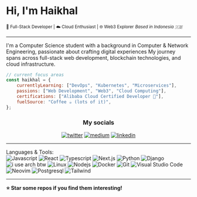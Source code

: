 
<div>

# Hi, I'm Haikhal

<sup>🚀 Full-Stack Developer | ☁️ Cloud Enthusiast | 🌐 Web3 Explorer</sup>
_<sup>Based in Indonesia 🇮🇩_</sup>
___
I'm a Computer Science student with a background in Computer & Network Engineering, passionate about crafting digital experiences My journey spans across full-stack web development, blockchain technologies, and cloud infrastructure.

```javascript
// current focus areas
const haikhal = {
    currentlyLearning: ["DevOps", "Kubernetes", "Microservices"],
    passions: ["Web Development", "Web3", "Cloud Computing"],
    certifications: ["Alibaba Cloud Certified Developer 📜"],
    fuelSource: "Coffee ☕ (lots of it)",
};
```

<h3 align="center">My socials</h3> <p align="center"> <a href="https://twitter.com/kal_xyz"><img src="https://img.shields.io/badge/x-twitter?style=for-the-badge&logo=x&color=black" alt="twitter"/></a> <a href="https://medium.com/@haikhalroy"><img src="https://img.shields.io/badge/medium-medium?style=for-the-badge&logo=medium&color=black" alt="medium"/></a> <a href="https://www.linkedin.com/in/haikhal-roywendra-369b5826a//"><img src="https://img.shields.io/badge/linkedin-linkedin?style=for-the-badge&logo=linkedin&color=black" alt="linkedin"/></a> </p>

___

Languages & Tools: <br/> 
![Javascript](https://img.shields.io/badge/javascript-js?style=for-the-badge&logo=javascript&color=black) ![React](https://img.shields.io/badge/react-react?style=for-the-badge&logo=react&color=black) ![Typescript](https://img.shields.io/badge/typescript-ts?style=for-the-badge&logo=typescript&color=black) ![Next.js](https://img.shields.io/badge/next-next?style=for-the-badge&logo=nextdotjs&color=black) ![Python](https://img.shields.io/badge/python-py?style=for-the-badge&logo=python&color=black) ![Django](https://img.shields.io/badge/django-dj?style=for-the-badge&logo=django&color=black) ![i use arch btw](https://img.shields.io/badge/arch_linux-arch?style=for-the-badge&logo=archlinux&color=black) ![Linux](https://img.shields.io/badge/linux-linux?style=for-the-badge&logo=linux&color=black) ![Nodejs](https://img.shields.io/badge/node.js-node?style=for-the-badge&logo=nodedotjs&color=black) ![Docker](https://img.shields.io/badge/docker-docker?style=for-the-badge&logo=docker&color=black) ![Git](https://img.shields.io/badge/git-git?style=for-the-badge&logo=git&color=black) ![Visual Studio Code](https://img.shields.io/badge/visual_studio_code-vscode?style=for-the-badge&logo=vscode&color=black) ![Neovim](https://img.shields.io/badge/neovim-nvim?style=for-the-badge&logo=neovim&color=black) ![Postgresql](https://img.shields.io/badge/postgresql-pgsql?style=for-the-badge&logo=postgresql&color=black) ![Tailwind](https://img.shields.io/badge/tailwind-tailwind?style=for-the-badge&logo=tailwindcss&color=black)
___
**⭐ Star some repos if you find them interesting!**
</div>
